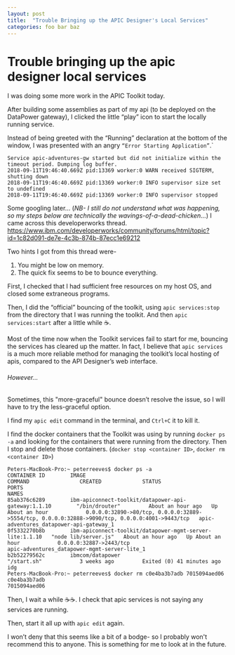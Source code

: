 ```yaml
---
layout: post
title:  "Trouble Bringing up the APIC Designer's Local Services"
categories: foo bar baz
---
```


# Trouble bringing up the apic designer local services

I was doing some more work in the APIC Toolkit today.

After building some assemblies as part of my api (to be deployed on the DataPower gateway), I clicked the little “play” icon to start the locally running service.

Instead of being greeted with the “Running” declaration at the bottom of the window, I was presented with an angry `“Error Starting Application”`.`

```
Service apic-adventures-gw started but did not initialize within the timeout period. Dumping log buffer.
2018-09-11T19:46:40.669Z pid:13369 worker:0 WARN received SIGTERM, shutting down
2018-09-11T19:46:40.669Z pid:13369 worker:0 INFO supervisor size set to undefined
2018-09-11T19:46:40.669Z pid:13369 worker:0 INFO supervisor stopped
```

Some googling later…
(_NB- I still do not understand what was happening, so my steps below are technically the wavings-of-a-dead-chicken…_)
I came across this developerworks thread.
https://www.ibm.com/developerworks/community/forums/html/topic?id=1c82d091-de7e-4c3b-874b-87ecc1e69212

Two hints I got from this thread were-
1. You might be low on memory.
2. The quick fix seems to be to bounce everything.

First, I checked that I had sufficient free resources on my host OS, and closed some extraneous programs.

Then, I did the “official” bouncing of the toolkit, using `apic services:stop` from the directory that I was running the toolkit. And then `apic services:start` after a little while :coffee:.

Most of the time now when the Toolkit services fail to start for me, bouncing the services has cleared up the matter.
In fact, I believe that `apic services` is a much more reliable method for managing the toolkit’s local hosting of apis, compared to the API Designer’s web interface.

###### However...

Sometimes, this "more-graceful" bounce doesn’t resolve the issue, so I will have to try the less-graceful option.

I find my `apic edit` command in the terminal, and `Ctrl+C` it to kill it.

I find the docker containers that the Toolkit was using by running `docker ps -a` and looking for the containers that were running from the directory. Then I stop and delete those containers.
(`docker stop <container ID>`, `docker rm <container ID>`)

```
Peters-MacBook-Pro:~ peterreeves$ docker ps -a
CONTAINER ID        IMAGE                                                      COMMAND                CREATED             STATUS                      PORTS                                                                                             NAMES
85ab376c6289        ibm-apiconnect-toolkit/datapower-api-gateway:1.1.10        "/bin/drouter"         About an hour ago   Up About an hour            0.0.0.0:32890->80/tcp, 0.0.0.0:32889->5554/tcp, 0.0.0.0:32888->9090/tcp, 0.0.0.0:4001->9443/tcp   apic-adventures_datapower-api-gateway_1
0f5332270b8b        ibm-apiconnect-toolkit/datapower-mgmt-server-lite:1.1.10   "node lib/server.js"   About an hour ago   Up About an hour            0.0.0.0:32887->2443/tcp                                                                           apic-adventures_datapower-mgmt-server-lite_1
b2b52279562c        ibmcom/datapower                                           "/start.sh"            3 weeks ago         Exited (0) 41 minutes ago                                                                                                     idg
Peters-MacBook-Pro:~ peterreeves$ docker rm c0e4ba3b7adb 7015094aed06
c0e4ba3b7adb
7015094aed06
```

Then, I wait a while :coffee::coffee:.
I check that apic services is not saying any services are running.

Then, start it all up with `apic edit` again.

I won’t deny that this seems like a bit of a bodge- so I probably won't recommend this to anyone. This is something for me to look at in the future.
